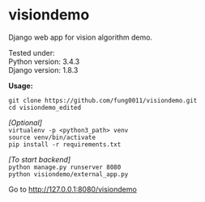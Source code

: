 # visiondemo
Django web app for vision algorithm demo.

Tested under: <br/>
Python version: 3.4.3 <br/>
Django version: 1.8.3


**Usage:**

`git clone https://github.com/fung0011/visiondemo.git` <br/>
`cd visiondemo_edited` <br/>

*[Optional]* <br/>
`virtualenv -p <python3_path> venv` <br/>
`source venv/bin/activate` <br/>
`pip install -r requirements.txt` <br/>

*[To start backend]* <br/>
`python manage.py runserver 8080` <br/>
`python visiondemo/external_app.py` <br/>

Go to http://127.0.0.1:8080/visiondemo


